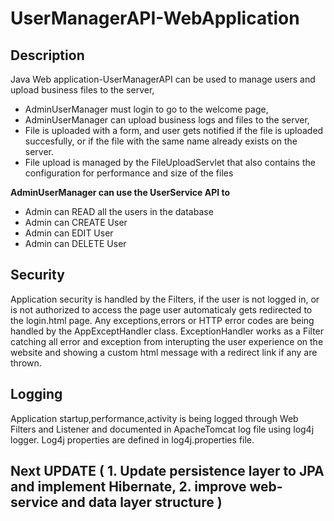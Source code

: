 # UserManagerAPI-WebApplication 



## **Description**

Java Web application-UserManagerAPI can be used to manage users and upload business files to the server, 
- AdminUserManager must login to go to the welcome page, 
- AdminUserManager can upload business logs and files to the server,
- File is uploaded with a form, and user gets notified if the file is uploaded succesfully, or if the file with the same name already exists on the server.
- File upload is managed by the FileUploadServlet that also contains the configuration for performance and size of the files

**AdminUserManager can use the UserService API to**
- Admin can READ all the users in the database
- Admin can CREATE User
- Admin can EDIT User
- Admin can DELETE User

## **Security** 

Application security is handled by the Filters, if the user is not logged in, or is not authorized to access the page user automaticaly gets redirected to the login.html page.
Any exceptions,errors or HTTP error codes are being handled by the AppExceptHandler class. ExceptionHandler works as a Filter catching all error and exception from interupting the
user experience on the website and showing a custom html message with a redirect link if any are thrown.

## **Logging**

Application startup,performance,activity is being logged through Web Filters and Listener and documented in ApacheTomcat log file using log4j logger. 
Log4j properties are defined in log4j.properties file.


## Next UPDATE ( 1. Update persistence layer to JPA and implement Hibernate, 2. improve web-service and data layer structure )



